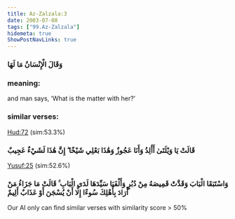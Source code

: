 ```yaml
---
title: Az-Zalzala:3
date: 2003-07-08
tags: ["99.Az-Zalzala"]
hidemeta: true 
ShowPostNavLinks: true 
---
```

### وَقَالَ الْإِنْسَانُ مَا لَهَا
### meaning: 
and man says, ‘What is the matter with her?’
### similar verses: 

[Hud:72](/11/72) (sim:53.3%)

### قَالَتْ يَا وَيْلَتَىٰ أَأَلِدُ وَأَنَا عَجُوزٌ وَهَٰذَا بَعْلِي شَيْخًا ۖ إِنَّ هَٰذَا لَشَيْءٌ عَجِيبٌ

[Yusuf:25](/12/25) (sim:52.6%)

### وَاسْتَبَقَا الْبَابَ وَقَدَّتْ قَمِيصَهُ مِنْ دُبُرٍ وَأَلْفَيَا سَيِّدَهَا لَدَى الْبَابِ ۚ قَالَتْ مَا جَزَاءُ مَنْ أَرَادَ بِأَهْلِكَ سُوءًا إِلَّا أَنْ يُسْجَنَ أَوْ عَذَابٌ أَلِيمٌ

Our AI only can find similar verses with similarity score > 50% 


